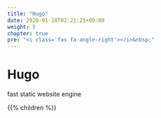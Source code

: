 ```yaml
---
title: "Hugo"
date: 2020-01-10T02:21:23+09:00
weight: 5
chapter: true
pre: "<i class='fas fa-angle-right'></i>&nbsp;"
---
```


# Hugo

fast static website engine

{{% children %}}
